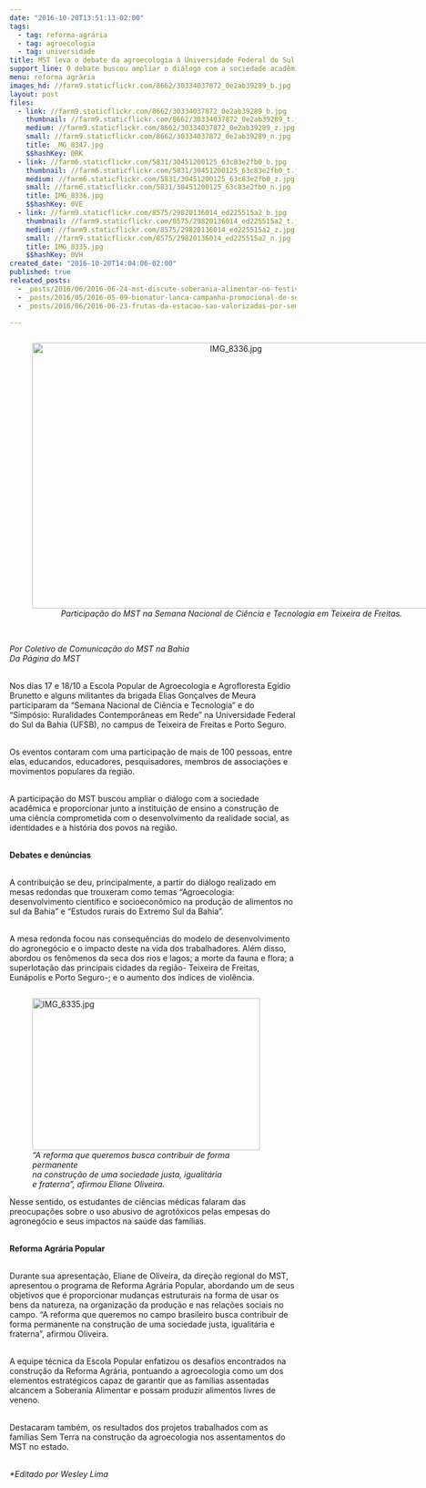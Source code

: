 ```yaml
---
date: "2016-10-20T13:51:13-02:00"
tags:
  - tag: reforma-agrária
  - tag: agroecologia
  - tag: universidade
title: MST leva o debate da agroecologia à Universidade Federal do Sul da Bahia
support_line: O debate buscou ampliar o diálogo com a sociedade acadêmica e proporcionar junto a instituição de ensino a construção de uma ciência comprometida com o desenvolvimento da realidade social.
menu: reforma agrária
images_hd: //farm9.staticflickr.com/8662/30334037872_0e2ab39289_b.jpg
layout: post
files:
  - link: //farm9.staticflickr.com/8662/30334037872_0e2ab39289_b.jpg
    thumbnail: //farm9.staticflickr.com/8662/30334037872_0e2ab39289_t.jpg
    medium: //farm9.staticflickr.com/8662/30334037872_0e2ab39289_z.jpg
    small: //farm9.staticflickr.com/8662/30334037872_0e2ab39289_n.jpg
    title: _MG_8347.jpg
    $$hashKey: 0RK
  - link: //farm6.staticflickr.com/5831/30451200125_63c83e2fb0_b.jpg
    thumbnail: //farm6.staticflickr.com/5831/30451200125_63c83e2fb0_t.jpg
    medium: //farm6.staticflickr.com/5831/30451200125_63c83e2fb0_z.jpg
    small: //farm6.staticflickr.com/5831/30451200125_63c83e2fb0_n.jpg
    title: IMG_8336.jpg
    $$hashKey: 0VE
  - link: //farm9.staticflickr.com/8575/29820136014_ed225515a2_b.jpg
    thumbnail: //farm9.staticflickr.com/8575/29820136014_ed225515a2_t.jpg
    medium: //farm9.staticflickr.com/8575/29820136014_ed225515a2_z.jpg
    small: //farm9.staticflickr.com/8575/29820136014_ed225515a2_n.jpg
    title: IMG_8335.jpg
    $$hashKey: 0VH
created_date: "2016-10-20T14:04:06-02:00"
published: true
releated_posts:
  - _posts/2016/06/2016-06-24-mst-discute-soberania-alimentar-no-festival-da-utopia.md
  - _posts/2016/05/2016-05-09-bionatur-lanca-campanha-promocional-de-sementes-agroecologicas.md
  - _posts/2016/06/2016-06-23-frutas-da-estacao-sao-valorizadas-por-sem-terra-na-preparacao-de-alimentos.md

---
```

<div style="text-align:center">
<figure class="image" style="display:inline-block"><img alt="IMG_8336.jpg" height="467" src="//farm6.staticflickr.com/5831/30451200125_63c83e2fb0_b.jpg" width="700" />
<figcaption><em>Participa&ccedil;&atilde;o do MST na Semana Nacional de Ci&ecirc;ncia e Tecnologia em Teixeira de Freitas.</em></figcaption>
</figure>
</div>

<p><br />
<em>Por Coletivo de Comunica&ccedil;&atilde;o do MST na Bahia<br />
Da P&aacute;gina do MST</em></p>

<p><br />
Nos dias 17 e 18/10 a Escola Popular de Agroecologia e Agrofloresta Eg&iacute;dio Brunetto e alguns militantes da brigada Elias Gon&ccedil;alves de Meura participaram da &ldquo;Semana Nacional de Ci&ecirc;ncia e Tecnologia&rdquo; e do &ldquo;Simp&oacute;sio: Ruralidades Contempor&acirc;neas em Rede&rdquo; na Universidade Federal do Sul da Bahia (UFSB), no campus de Teixeira de Freitas e Porto Seguro.</p>

<p><br />
Os eventos contaram com uma participa&ccedil;&atilde;o de mais de 100 pessoas, entre elas, educandos, educadores, pesquisadores, membros de associa&ccedil;&otilde;es e movimentos populares da regi&atilde;o.</p>

<p><br />
A participa&ccedil;&atilde;o do MST buscou ampliar o di&aacute;logo com a sociedade acad&ecirc;mica e proporcionar junto a institui&ccedil;&atilde;o de ensino a constru&ccedil;&atilde;o de uma ci&ecirc;ncia comprometida com o desenvolvimento da realidade social, as identidades e a hist&oacute;ria dos povos na regi&atilde;o.</p>

<p><br />
<strong>Debates e den&uacute;ncias</strong></p>

<p><br />
A contribui&ccedil;&atilde;o se deu, principalmente, a partir do di&aacute;logo realizado em mesas redondas que trouxeram como temas &ldquo;Agroecologia: desenvolvimento cient&iacute;fico e socioecon&ocirc;mico na produ&ccedil;&atilde;o de alimentos no sul da Bahia&rdquo; e &ldquo;Estudos rurais do Extremo Sul da Bahia&rdquo;.</p>

<p><br />
A mesa redonda focou nas consequ&ecirc;ncias do modelo de desenvolvimento do agroneg&oacute;cio e o impacto deste na vida dos trabalhadores. Al&eacute;m disso, abordou os fen&ocirc;menos da seca dos rios e lagos; a morte da fauna e flora; a superlota&ccedil;&atilde;o das principais cidades da regi&atilde;o- Teixeira de Freitas, Eun&aacute;polis e Porto Seguro-; e o aumento dos &iacute;ndices de viol&ecirc;ncia.</p>

<figure class="image" style="float:left"><img alt="IMG_8335.jpg" height="267" src="//farm9.staticflickr.com/8575/29820136014_ed225515a2_b.jpg" width="400" />
<figcaption><em>&ldquo;A reforma que queremos busca contribuir&nbsp;de forma permanente<br />
na constru&ccedil;&atilde;o de uma sociedade justa, igualit&aacute;ria<br />
e fraterna&rdquo;, afirmou Eliane Oliveira.</em></figcaption>
</figure>

<p><br />
Nesse sentido, os estudantes de ci&ecirc;ncias m&eacute;dicas falaram das preocupa&ccedil;&otilde;es sobre o uso abusivo de agrot&oacute;xicos pelas empesas do agroneg&oacute;cio e seus impactos na sa&uacute;de das fam&iacute;lias.</p>

<p><br />
<strong>Reforma Agr&aacute;ria Popular</strong></p>

<p><br />
Durante sua apresenta&ccedil;&atilde;o, Eliane de Oliveira, da dire&ccedil;&atilde;o regional do MST, apresentou o programa de Reforma Agr&aacute;ria Popular, abordando um de seus objetivos que &eacute; proporcionar mudan&ccedil;as estruturais na forma de usar os bens da natureza, na organiza&ccedil;&atilde;o da produ&ccedil;&atilde;o e nas rela&ccedil;&otilde;es sociais no campo. &ldquo;A reforma que queremos no campo brasileiro busca contribuir de forma permanente na constru&ccedil;&atilde;o de uma sociedade justa, igualit&aacute;ria e fraterna&rdquo;, afirmou Oliveira.</p>

<p><br />
A equipe t&eacute;cnica da Escola Popular enfatizou os desafios encontrados na constru&ccedil;&atilde;o da Reforma Agr&aacute;ria, pontuando a agroecologia como um dos elementos estrat&eacute;gicos capaz de garantir que as fam&iacute;lias assentadas alcancem a Soberania Alimentar e possam produzir alimentos livres de veneno.</p>

<p><br />
Destacaram tamb&eacute;m, os resultados dos projetos trabalhados com as fam&iacute;lias Sem Terra na constru&ccedil;&atilde;o da agroecologia nos assentamentos do MST no estado.</p>

<p><br />
<em>*Editado por Wesley Lima</em></p>

<p>&nbsp;</p>

